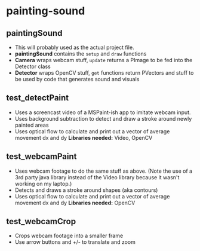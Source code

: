 # painting-sound

## paintingSound
- This will probably used as the actual project file.
- __paintingSound__ contains the `setup` and `draw` functions
- __Camera__ wraps webcam stuff, `update` returns a PImage to be fed into the Detector class
- __Detector__ wraps OpenCV stuff, `get` functions return PVectors and stuff to be used by code that generates sound and visuals

## test_detectPaint
- Uses a screencast video of a MSPaint-ish app to imitate webcam input.
- Uses background subtraction to detect and draw a stroke around newly painted areas
- Uses optical flow to calculate and print out a vector of average movement dx and dy
__Libraries needed:__ Video, OpenCV

## test_webcamPaint
- Uses webcam footage to do the same stuff as above. (Note the use of a 3rd party java library instead of the Video library because it wasn't working on my laptop.)
- Detects and draws a stroke around shapes (aka contours)
- Uses optical flow to calculate and print out a vector of average movement dx and dy
__Libraries needed:__ OpenCV

## test_webcamCrop
- Crops webcam footage into a smaller frame
- Use arrow buttons and +/- to translate and zoom
